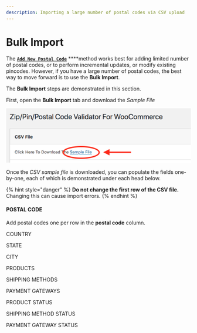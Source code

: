 ```yaml
---
description: Importing a large number of postal codes via CSV upload
---
```


# Bulk Import

The [**`Add New Postal Code`**](add-postal-code.md) ****method works best for adding limited number of postal codes, or to perform incremental updates, or modify existing pincodes. However, if you have a large number of postal codes, the best way to move forward is to use the **Bulk Import**. 

The **Bulk Import** steps are demonstrated in this section.

First, open the **Bulk Import** tab and download the _Sample File_

![](.gitbook/assets/screen-shot-2020-03-20-at-8.31.57-am.png)

Once the _CSV sample file_ is downloaded, you can populate the fields one-by-one, each of which is demonstrated under each head below.

{% hint style="danger" %}
**Do not change the first row of the CSV file.** Changing this can cause import errors.
{% endhint %}

#### POSTAL CODE

Add postal codes one per row in the **postal code** column.

COUNTRY

STATE

CITY

PRODUCTS

SHIPPING METHODS

PAYMENT GATEWAYS

PRODUCT STATUS

SHIPPING METHOD STATUS

PAYMENT GATEWAY STATUS







